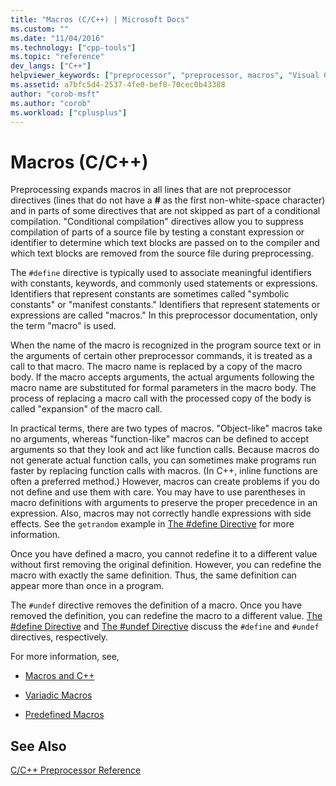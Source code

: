 ```yaml
---
title: "Macros (C/C++) | Microsoft Docs"
ms.custom: ""
ms.date: "11/04/2016"
ms.technology: ["cpp-tools"]
ms.topic: "reference"
dev_langs: ["C++"]
helpviewer_keywords: ["preprocessor", "preprocessor, macros", "Visual C++, preprocessor macros"]
ms.assetid: a7bfc5d4-2537-4fe0-bef0-70cec0b43388
author: "corob-msft"
ms.author: "corob"
ms.workload: ["cplusplus"]
---
```

# Macros (C/C++)
Preprocessing expands macros in all lines that are not preprocessor directives (lines that do not have a **#** as the first non-white-space character) and in parts of some directives that are not skipped as part of a conditional compilation. "Conditional compilation" directives allow you to suppress compilation of parts of a source file by testing a constant expression or identifier to determine which text blocks are passed on to the compiler and which text blocks are removed from the source file during preprocessing.  

The `#define` directive is typically used to associate meaningful identifiers with constants, keywords, and commonly used statements or expressions. Identifiers that represent constants are sometimes called "symbolic constants" or "manifest constants." Identifiers that represent statements or expressions are called "macros." In this preprocessor documentation, only the term "macro" is used.  

When the name of the macro is recognized in the program source text or in the arguments of certain other preprocessor commands, it is treated as a call to that macro. The macro name is replaced by a copy of the macro body. If the macro accepts arguments, the actual arguments following the macro name are substituted for formal parameters in the macro body. The process of replacing a macro call with the processed copy of the body is called "expansion" of the macro call.  

In practical terms, there are two types of macros. "Object-like" macros take no arguments, whereas "function-like" macros can be defined to accept arguments so that they look and act like function calls. Because macros do not generate actual function calls, you can sometimes make programs run faster by replacing function calls with macros. (In C++, inline functions are often a preferred method.) However, macros can create problems if you do not define and use them with care. You may have to use parentheses in macro definitions with arguments to preserve the proper precedence in an expression. Also, macros may not correctly handle expressions with side effects. See the `getrandom` example in [The #define Directive](../preprocessor/hash-define-directive-c-cpp.md) for more information.  

Once you have defined a macro, you cannot redefine it to a different value without first removing the original definition. However, you can redefine the macro with exactly the same definition. Thus, the same definition can appear more than once in a program.  

The `#undef` directive removes the definition of a macro. Once you have removed the definition, you can redefine the macro to a different value. [The #define Directive](../preprocessor/hash-define-directive-c-cpp.md) and [The #undef Directive](../preprocessor/hash-undef-directive-c-cpp.md) discuss the `#define` and `#undef` directives, respectively.  

For more information, see,  

- [Macros and C++](../preprocessor/macros-and-cpp.md)  

- [Variadic Macros](../preprocessor/variadic-macros.md)  

- [Predefined Macros](../preprocessor/predefined-macros.md)  

## See Also

[C/C++ Preprocessor Reference](../preprocessor/c-cpp-preprocessor-reference.md)